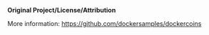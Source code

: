 **Original Project/License/Attribution**

More information: https://github.com/dockersamples/dockercoins
